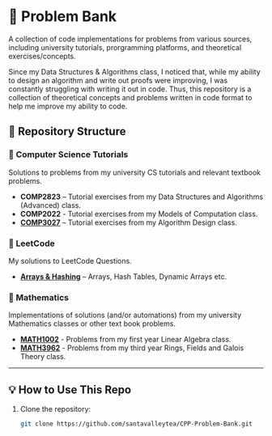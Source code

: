 # 📌 Problem Bank

A collection of code implementations for problems from various sources, including university tutorials, prorgramming platforms, and theoretical exercises/concepts.

Since my Data Structures & Algorithms class, I noticed that, while my ability to design an algorithm and write out proofs were improving, I was constantly struggling with writing it out in code. Thus, this repository is a collection of theoretical concepts and problems written in code format to help me improve my ability to code. 

## 📂 Repository Structure

### 🔹 Computer Science Tutorials
Solutions to problems from my university CS tutorials and relevant textbook problems.

- **COMP2823** – Tutorial exercises from my Data Structures and Algorithms (Advanced) class.
- **COMP2022** - Tutorial exercises from my Models of Computation class.
- **[COMP3027](https://github.com/santavalleytea/CPP-Problem-Bank/tree/main/CS%20Tutorials/COMP3027)** – Tutorial exercises from my Algorithm Design class.

### 🔹 LeetCode
My solutions to LeetCode Questions.

- **[Arrays & Hashing](https://github.com/santavalleytea/CPP-Problem-Bank/tree/main/LeetCode/Arrays%20%26%20Hashing)** – Arrays, Hash Tables, Dynamic Arrays etc.

### 🔹 Mathematics
Implementations of solutions (and/or automations) from my university Mathematics classes or other text book problems.

- **[MATH1002](https://github.com/santavalleytea/CPP-Problem-Bank/tree/main/Mathematics/MATH1002)** - Problems from my first year Linear Algebra class.
- **[MATH3962](https://github.com/santavalleytea/CPP-Problem-Bank/tree/main/Mathematics/MATH3962)** - Problems from my third year Rings, Fields and Galois Theory class.

---

## 💡 How to Use This Repo

1. Clone the repository:
   ```bash
   git clone https://github.com/santavalleytea/CPP-Problem-Bank.git
